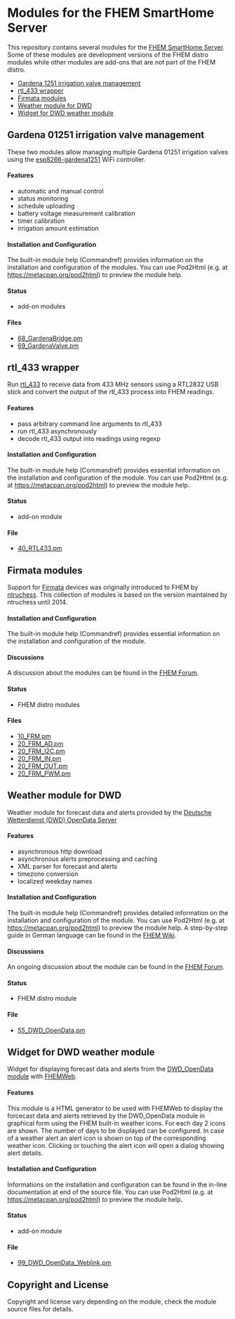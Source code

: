 Modules for the FHEM SmartHome Server
=====================================

This repository contains several modules for the [FHEM SmartHome Server](https://fhem.de/). Some of these modules are development versions of the FHEM distro modules while other modules are add-ons that are not part of the FHEM distro.

- [Gardena 1251 irrigation valve management](#gardena-01251-irrigation-valve-management)
- [rtl_433 wrapper](#rtl_433-wrapper)
- [Firmata modules](#firmata-modules)
- [Weather module for DWD](#weather-module-for-dwd)
- [Widget for DWD weather module](#widget-for-dwd-weather-module)


## Gardena 01251 irrigation valve management

These two modules allow managing multiple Gardena 01251 irrigation valves using the [esp8266-gardena1251](https://github.com/jnsbyr/esp8266-gardena1251) WiFi controller.

#### Features
- automatic and manual control
- status monitoring
- schedule uploading
- battery voltage measurement calibration
- timer calibration
- irrigation amount estimation

#### Installation and Configuration
The built-in module help (Commandref) provides information on the installation and configuration of the modules. You can use Pod2Html (e.g. at https://metacpan.org/pod2html) to preview the module help.

#### Status
- add-on modules

#### Files
- [68_GardenaBridge.pm](https://github.com/jnsbyr/fhem/blob/master/FHEM/68_GardenaBridge.pm)
- [69_GardenaValve.pm](https://github.com/jnsbyr/fhem/blob/master/FHEM/69_GardenaValve.pm)


## rtl_433 wrapper

Run [rtl_433](https://github.com/merbanan/rtl_433) to receive data from 433 MHz sensors using a RTL2832 USB stick and convert the output of the rtl_433 process into FHEM readings.

#### Features
- pass arbitrary command line arguments to rtl_433
- run rtl_433 asynchronously
- decode rtl_433 output into readings using regexp

#### Installation and Configuration
The built-in module help (Commandref) provides essential information on the installation and configuration of the module. You can use Pod2Html (e.g. at https://metacpan.org/pod2html) to preview the module help.

#### Status
- add-on module

#### File
- [40_RTL433.pm](https://github.com/jnsbyr/fhem/blob/master/FHEM/40_RTL433.pm)


## Firmata modules

Support for [Firmata](https://github.com/firmata/protocol) devices was originally introduced to FHEM by [ntruchess](https://github.com/ntruchsess). This collection of modules is based on the version maintained by ntruchess until 2014.

#### Installation and Configuration
The built-in module help (Commandref) provides essential information on the installation and configuration of the module.

#### Discussions
A discussion about the modules can be found in the [FHEM Forum](https://forum.fhem.de/index.php/topic,81815.120.html).

#### Status
- FHEM distro modules

#### Files
- [10_FRM.pm](https://github.com/jnsbyr/fhem/blob/master/FHEM/10_FRM.pm)
- [20_FRM_AD.pm](https://github.com/jnsbyr/fhem/blob/master/FHEM/20_FRM_AD.pm)
- [20_FRM_I2C.pm](https://github.com/jnsbyr/fhem/blob/master/FHEM/20_FRM_I2C.pm)
- [20_FRM_IN.pm](https://github.com/jnsbyr/fhem/blob/master/FHEM/20_FRM_IN.pm)
- [20_FRM_OUT.pm](https://github.com/jnsbyr/fhem/blob/master/FHEM/20_FRM_OUT.pm)
- [20_FRM_PWM.pm](https://github.com/jnsbyr/fhem/blob/master/FHEM/20_FRM_PWM.pm)


## Weather module for DWD

Weather module for forecast data and alerts provided by the [Deutsche Wetterdienst (DWD) OpenData Server](https://www.dwd.de/DE/leistungen/opendata/opendata.html)

#### Features
- asynchronous http download
- asynchronous alerts preprocessing and caching
- XML parser for forecast and alerts
- timezone conversion
- localized weekday names

#### Installation and Configuration
The built-in module help (Commandref) provides detailed information on the installation and configuration of the module. You can use Pod2Html (e.g. at https://metacpan.org/pod2html) to preview the module help. A step-by-step guide in German language can be found in the [FHEM Wiki](https://wiki.fhem.de/wiki/DWD_OpenData).

#### Discussions
An ongoing discussion about the module can be found in the [FHEM Forum](https://forum.fhem.de/index.php/topic,83097.0.html).

#### Status
- FHEM distro module

#### File
- [55_DWD_OpenData.pm](https://github.com/jnsbyr/fhem/blob/master/FHEM/55_DWD_OpenData.pm)


## Widget for DWD weather module

Widget for displaying forecast data and alerts from the [DWD_OpenData module](https://github.com/jnsbyr/fhem/blob/master/FHEM/55_DWD_OpenData.pm) with [FHEMWeb](https://wiki.fhem.de/wiki/FHEMWEB).

#### Features
This module is a HTML generator to be used with FHEMWeb to display the forcecast data and alerts retrieved by the DWD_OpenData module in graphical form using the FHEM built-in weather icons. For each day 2 icons are shown. The number of days to be displayed can be configured. In case of a weather alert an alert icon is shown on top of the corresponding weather icon. Clicking or touching the alert icon will open a dialog showing alert details.

#### Installation and Configuration
Informations on the installation and configuration can be found in the in-line documentation at end of the source file. You can use Pod2Html (e.g. at https://metacpan.org/pod2html) to preview the module help.

#### Status
- add-on module

#### File
- [99_DWD_OpenData_Weblink.pm](https://github.com/jnsbyr/fhem/blob/master/FHEM/99_DWD_OpenData_Weblink.pm)


## Copyright and License ##

Copyright and license vary depending on the module, check the module source files for details.
